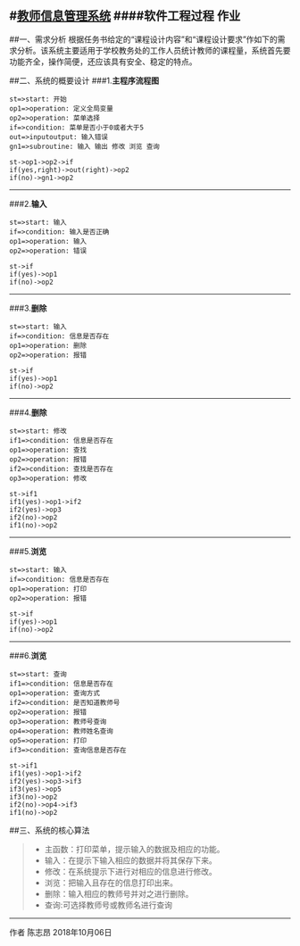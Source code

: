 #[教师信息管理系统](https://github.com/Eloaim/-C-/tree/master/%E6%95%99%E5%B8%88%E4%BF%A1%E6%81%AF%E7%AE%A1%E7%90%86%E7%B3%BB%E7%BB%9F)
####软件工程过程 作业
------------------------------------------------------------------------------
##一、需求分析
根据任务书给定的“课程设计内容”和“课程设计要求”作如下的需求分析。该系统主要适用于学校教务处的工作人员统计教师的课程量，系统首先要功能齐全，操作简便，还应该具有安全、稳定的特点。

##二、系统的概要设计
###1.**主程序流程图**
```flow
st=>start: 开始
op1=>operation: 定义全局变量
op2=>operation: 菜单选择
if=>condition: 菜单是否小于0或者大于5
out=>inputoutput: 输入错误
gn1=>subroutine: 输入 输出 修改 浏览 查询

st->op1->op2->if
if(yes,right)->out(right)->op2
if(no)->gn1->op2
```
------------------------------------------------------------------------------
###2.**输入**
```flow
st=>start: 输入
if=>condition: 输入是否正确
op1=>operation: 输入
op2=>operation: 错误

st->if
if(yes)->op1
if(no)->op2
```
------------------------------------------------------------------------------
###3.**删除**
```flow
st=>start: 输入
if=>condition: 信息是否存在
op1=>operation: 删除
op2=>operation: 报错

st->if
if(yes)->op1
if(no)->op2
```
------------------------------------------------------------------------------
###4.**删除**
```flow
st=>start: 修改
if1=>condition: 信息是否存在
op1=>operation: 查找
op2=>operation: 报错
if2=>condition: 查找是否存在
op3=>operation: 修改

st->if1
if1(yes)->op1->if2
if2(yes)->op3
if2(no)->op2
if1(no)->op2
```
------------------------------------------------------------------------------
###5.**浏览**
```flow
st=>start: 输入
if=>condition: 信息是否存在
op1=>operation: 打印
op2=>operation: 报错

st->if
if(yes)->op1
if(no)->op2
```
------------------------------------------------------------------------------
###6.**浏览**
```flow
st=>start: 查询
if1=>condition: 信息是否存在
op1=>operation: 查询方式
if2=>condition: 是否知道教师号
op2=>operation: 报错
op3=>operation: 教师号查询
op4=>operation: 教师姓名查询
op5=>operation: 打印
if3=>condition: 查询信息是否存在

st->if1
if1(yes)->op1->if2
if2(yes)->op3->if3
if3(yes)->op5
if3(no)->op2
if2(no)->op4->if3
if1(no)->op2
```
##三、系统的核心算法
> * 主函数：打印菜单，提示输入的数据及相应的功能。
> * 输入：在提示下输入相应的数据并将其保存下来。
> * 修改：在系统提示下进行对相应的信息进行修改。
> * 浏览：把输入且存在的信息打印出来。
> * 删除：输入相应的教师号并对之进行删除。
> * 查询:可选择教师号或教师名进行查询

------------------------------------------------------------------------------
作者 陈志昂
2018年10月06日
